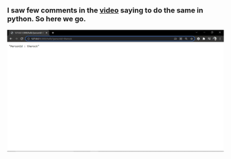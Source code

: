 ### I saw few comments in the [video](https://www.youtube.com/watch?v=AUQRyl1SNcU&t=103s) saying to do the same in python. So here we go.

![](personId_test.png)

